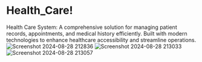 # Health_Care!
Health Care System: A comprehensive solution for managing patient records, appointments, and medical history efficiently. Built with modern technologies to enhance healthcare accessibility and streamline operations.
![Screenshot 2024-08-28 212836](https://github.com/user-attachments/assets/13d94693-ca1d-47e8-bdcb-a5aecf045b68)
![Screenshot 2024-08-28 213033](https://github.com/user-attachments/assets/4ac85720-8b05-4018-a107-3e93b815bce6)
![Screenshot 2024-08-28 213057](https://github.com/user-attachments/assets/1e29aa9d-8c94-4c4a-9c07-8776164df4e5)
